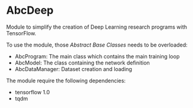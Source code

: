 # AbcDeep
Module to simplify the creation of Deep Learning research programs with TensorFlow.

To use the module, those *Abstract Base Classes* needs to be overloaded:
 * AbcProgram: The main class which contains the main training loop
 * AbcModel: The class containing the network definition
 * AbcDataManager: Dataset creation and loading

The module require the following dependencies:
 * tensorflow 1.0
 * tqdm
